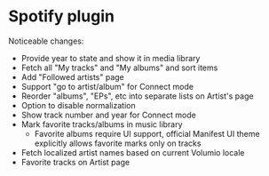 # Spotify plugin

Noticeable changes:

- Provide year to state and show it in media library
- Fetch all "My tracks" and "My albums" and sort items
- Add "Followed artists" page
- Support "go to artist/album" for Connect mode
- Reorder "albums", "EPs", etc into separate lists on Artist's page
- Option to disable normalization
- Show track number and year for Connect mode
- Mark favorite tracks/albums in music library
  - Favorite albums require UI support, official Manifest UI theme explicitly allows favorite marks only on tracks
- Fetch localized artist names based on current Volumio locale
- Favorite tracks on Artist page
